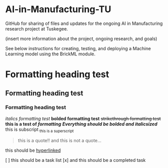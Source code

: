 # AI-in-Manufacturing-TU
GitHub for sharing of files and updates for the ongoing AI in Manufacturing research project at Tuskegee.

(insert more information about the project, ongoing research, and goals)


See below instructions for creating, testing, and deploying a Machine Learning model using the BrickML module.

# Formatting heading test
## Formatting heading test
### Formatting heading test

*italics formatting test*
**bolded formatting test**
~~strikethrough formatting test~~
**this is a test of _formatting_**
***Everything should be bolded and italicsized***
this is subscript<sub>
this is a superscript<sup>

> this is a quote!!
and this is not a quote...

this should be [hyperlinked](https://www.bing.com/?FORM=Z9FD1)

[ ] this should be a task list
[x] and this should be a completed task